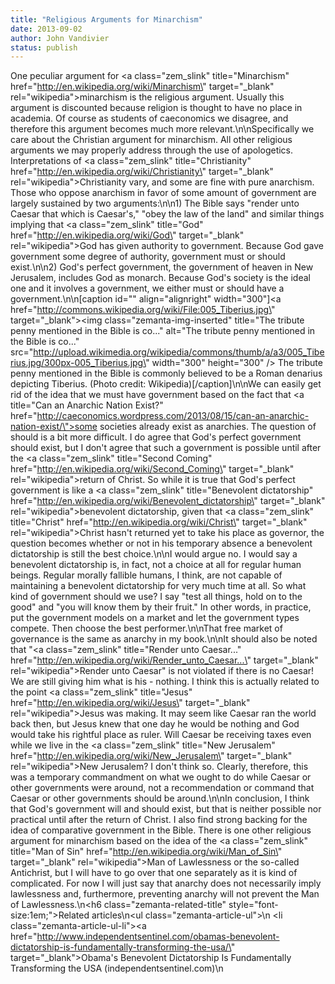 ```yaml
---
title: "Religious Arguments for Minarchism"
date: 2013-09-02
author: John Vandivier
status: publish
---
```


One peculiar argument for <a class=\"zem_slink\" title=\"Minarchism\" href=\"http://en.wikipedia.org/wiki/Minarchism\" target=\"_blank\" rel=\"wikipedia\">minarchism</a> is the religious argument. Usually this argument is discounted because religion is thought to have no place in academia. Of course as students of caeconomics we disagree, and therefore this argument becomes much more relevant.\n\nSpecifically we care about the Christian argument for minarchism. All other religious arguments we may properly address through the use of apologetics. Interpretations of <a class=\"zem_slink\" title=\"Christianity\" href=\"http://en.wikipedia.org/wiki/Christianity\" target=\"_blank\" rel=\"wikipedia\">Christianity</a> vary, and some are fine with pure anarchism. Those who oppose anarchism in favor of some amount of government are largely sustained by two arguments:\n\n1) The Bible says \"render unto Caesar that which is Caesar's,\" \"obey the law of the land\" and similar things implying that <a class=\"zem_slink\" title=\"God\" href=\"http://en.wikipedia.org/wiki/God\" target=\"_blank\" rel=\"wikipedia\">God</a> has given authority to government. Because God gave government some degree of authority, government must or should exist.\n\n2) God's perfect government, the government of heaven in New Jerusalem, includes God as monarch. Because God's society is the ideal one and it involves a government, we either must or should have a government.\n\n[caption id=\"\" align=\"alignright\" width=\"300\"]<a href=\"http://commons.wikipedia.org/wiki/File:005_Tiberius.jpg\" target=\"_blank\"><img class=\"zemanta-img-inserted\" title=\"The tribute penny mentioned in the Bible is co...\" alt=\"The tribute penny mentioned in the Bible is co...\" src=\"http://upload.wikimedia.org/wikipedia/commons/thumb/a/a3/005_Tiberius.jpg/300px-005_Tiberius.jpg\" width=\"300\" height=\"300\" /></a> The tribute penny mentioned in the Bible is commonly believed to be a Roman denarius depicting Tiberius. (Photo credit: Wikipedia)[/caption]\n\nWe can easily get rid of the idea that we must have government based on the fact that <a title=\"Can an Anarchic Nation Exist?\" href=\"http://caeconomics.wordpress.com/2013/08/15/can-an-anarchic-nation-exist/\">some societies already exist as anarchies</a>. The question of should is a bit more difficult. I do agree that God's perfect government should exist, but I don't agree that such a government is possible until after the <a class=\"zem_slink\" title=\"Second Coming\" href=\"http://en.wikipedia.org/wiki/Second_Coming\" target=\"_blank\" rel=\"wikipedia\">return of Christ</a>. So while it is true that God's perfect government is like a <a class=\"zem_slink\" title=\"Benevolent dictatorship\" href=\"http://en.wikipedia.org/wiki/Benevolent_dictatorship\" target=\"_blank\" rel=\"wikipedia\">benevolent dictatorship</a>, given that <a class=\"zem_slink\" title=\"Christ\" href=\"http://en.wikipedia.org/wiki/Christ\" target=\"_blank\" rel=\"wikipedia\">Christ</a> hasn't returned yet to take his place as governor, the question becomes whether or not in his temporary absence a benevolent dictatorship is still the best choice.\n\nI would argue no. I would say a benevolent dictatorship is, in fact, not a choice at all for regular human beings. Regular morally fallible humans, I think, are not capable of maintaining a benevolent dictatorship for very much time at all. So what kind of government should we use? I say \"test all things, hold on to the good\" and \"you will know them by their fruit.\" In other words, in practice, put the government models on a market and let the government types compete. Then choose the best performer.\n\nThat free market of governance is the same as anarchy in my book.\n\nIt should also be noted that \"<a class=\"zem_slink\" title=\"Render unto Caesar...\" href=\"http://en.wikipedia.org/wiki/Render_unto_Caesar...\" target=\"_blank\" rel=\"wikipedia\">Render unto Caesar</a>\" is not violated if there is no Caesar! We are still giving him what is his - nothing. I think this is actually related to the point <a class=\"zem_slink\" title=\"Jesus\" href=\"http://en.wikipedia.org/wiki/Jesus\" target=\"_blank\" rel=\"wikipedia\">Jesus</a> was making. It may seem like Caesar ran the world back then, but Jesus knew that one day he would be nothing and God would take his rightful place as ruler. Will Caesar be receiving taxes even while we live in the <a class=\"zem_slink\" title=\"New Jerusalem\" href=\"http://en.wikipedia.org/wiki/New_Jerusalem\" target=\"_blank\" rel=\"wikipedia\">New Jerusalem</a>? I don't think so. Clearly, therefore, this was a temporary commandment on what we ought to do while Caesar or other governments were around, not a recommendation or command that Caesar or other governments should be around.\n\nIn conclusion, I think that God's government will and should exist, but that is neither possible nor practical until after the return of Christ. I also find strong backing for the idea of comparative government in the Bible. There is one other religious argument for minarchism based on the idea of the <a class=\"zem_slink\" title=\"Man of Sin\" href=\"http://en.wikipedia.org/wiki/Man_of_Sin\" target=\"_blank\" rel=\"wikipedia\">Man of Lawlessness</a> or the so-called Antichrist, but I will have to go over that one separately as it is kind of complicated. For now I will just say that anarchy does not necessarily imply lawlessness and, furthermore, preventing anarchy will not prevent the Man of Lawlessness.\n<h6 class=\"zemanta-related-title\" style=\"font-size:1em;\">Related articles</h6>\n<ul class=\"zemanta-article-ul\">\n	<li class=\"zemanta-article-ul-li\"><a href=\"http://www.independentsentinel.com/obamas-benevolent-dictatorship-is-fundamentally-transforming-the-usa/\" target=\"_blank\">Obama's Benevolent Dictatorship Is Fundamentally Transforming the USA</a> (independentsentinel.com)</li>\n</ul>